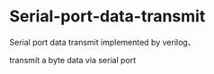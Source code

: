 # Serial-port-data-transmit
Serial port data transmit implemented by verilog、

transmit a byte data via serial port
